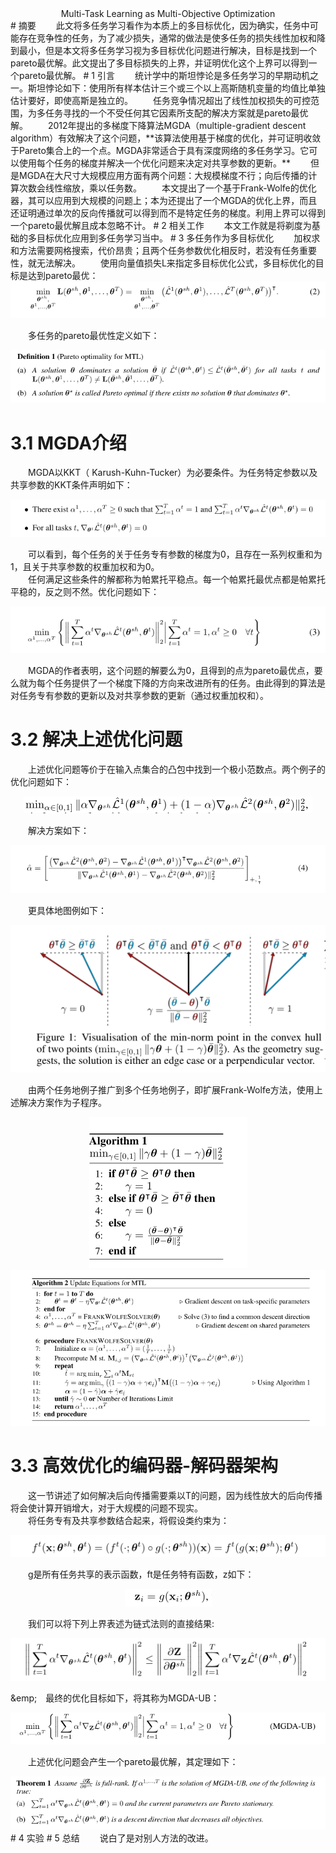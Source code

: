 <center>Multi-Task Learning as Multi-Objective Optimization</center>  
# 摘要  
&emsp;&emsp;此文将多任务学习看作为本质上的多目标优化，因为确实，任务中可能存在竞争性的任务，为了减少损失，通常的做法是使多任务的损失线性加权和降到最小，但是本文将多任务学习视为多目标优化问题进行解决，目标是找到一个pareto最优解。此文提出了多目标损失的上界，并证明优化这个上界可以得到一个pareto最优解。  
# 1 引言  
&emsp;&emsp;统计学中的斯坦悖论是多任务学习的早期动机之一。斯坦悖论如下：使用所有样本估计三个或三个以上高斯随机变量的均值比单独估计要好，即使高斯是独立的。  
&emsp;&emsp;任务竞争情况超出了线性加权损失的可控范围，为多任务寻找的一个不受任何其它因素所支配的解决方案就是pareto最优解。  
&emsp;&emsp;2012年提出的多梯度下降算法MGDA（multiple-gradient descent algorithm）有效解决了这个问题，**该算法使用基于梯度的优化，并可证明收敛于Pareto集合上的一个点。MGDA非常适合于具有深度网络的多任务学习。它可以使用每个任务的梯度并解决一个优化问题来决定对共享参数的更新。**  
&emsp;&emsp;但是MGDA在大尺寸大规模应用方面有两个问题：大规模梯度不行；向后传播的计算次数会线性缩放，乘以任务数。  
&emsp;&emsp;本文提出了一个基于Frank-Wolfe的优化器，其可以应用到大规模的问题上；本为还提出了一个MGDA的优化上界，而且还证明通过单次的反向传播就可以得到而不是特定任务的梯度。利用上界可以得到一个pareto最优解且成本忽略不计。  
# 2 相关工作  
&emsp;&emsp;本文工作就是将剃度为基础的多目标优化应用到多任务学习当中。  
# 3 多任务作为多目标优化  
&emsp;&emsp;加权求和方法需要网格搜索，代价昂贵；且两个任务参数优化相反时，若没有任务重要性，就无法解决。  
&emsp;&emsp;使用向量值损失L来指定多目标优化公式，多目标优化的目标是达到pareto最优：  
<div align=center><img src="./pictures/Multi-Task_Learning_as_Multi-Objective_Optimization/1.png"/></div>  

&emsp;&emsp;多任务的pareto最优性定义如下：  
<div align=center><img src="./pictures/Multi-Task_Learning_as_Multi-Objective_Optimization/2.png"/></div>  

# 3.1 MGDA介绍  
&emsp;&emsp;MGDA以KKT（ Karush-Kuhn-Tucker）为必要条件。为任务特定参数以及共享参数的KKT条件声明如下：  
<div align=center><img src="./pictures/Multi-Task_Learning_as_Multi-Objective_Optimization/3.png"/></div>  

&emsp;&emsp;可以看到，每个任务的关于任务专有参数的梯度为0，且存在一系列权重和为1，且关于共享参数的权重加权和为0。  
&emsp;&emsp;任何满足这些条件的解都称为帕累托平稳点。每一个帕累托最优点都是帕累托平稳的，反之则不然。优化问题如下：  
<div align=center><img src="./pictures/Multi-Task_Learning_as_Multi-Objective_Optimization/4.png"/></div>  

&emsp;&emsp;MGDA的作者表明，这个问题的解要么为0，且得到的点为pareto最优点，要么就为每个任务提供了一个梯度下降的方向来改进所有的任务。由此得到的算法是对任务专有参数的更新以及对共享参数的更新（通过权重加权和）。  
# 3.2 解决上述优化问题  
&emsp;&emsp;上述优化问题等价于在输入点集合的凸包中找到一个极小范数点。两个例子的优化问题如下：  
<div align=center><img src="./pictures/Multi-Task_Learning_as_Multi-Objective_Optimization/5.png"/></div>  

&emsp;&emsp;解决方案如下：  
<div align=center><img src="./pictures/Multi-Task_Learning_as_Multi-Objective_Optimization/6.png"/></div>  

&emsp;&emsp;更具体地图例如下：  
<div align=center><img src="./pictures/Multi-Task_Learning_as_Multi-Objective_Optimization/7.png"/></div>  

&emsp;&emsp;由两个任务地例子推广到多个任务地例子，即扩展Frank-Wolfe方法，使用上述解决方案作为子程序。  
<div align=center><img src="./pictures/Multi-Task_Learning_as_Multi-Objective_Optimization/8.png"/></div>  

<div align=center><img src="./pictures/Multi-Task_Learning_as_Multi-Objective_Optimization/9.png"/></div>  

# 3.3 高效优化的编码器-解码器架构  
&emsp;&emsp;这一节讲述了如何解决后向传播需要乘以T的问题，因为线性放大的后向传播将会使计算开销增大，对于大规模的问题不现实。  
&emsp;&emsp;将任务专有及共享参数结合起来，将假设类约束为：  
<div align=center><img src="./pictures/Multi-Task_Learning_as_Multi-Objective_Optimization/10.png"/></div>  

&emsp;&emsp;g是所有任务共享的表示函数，ft是任务特有函数，z如下：  
<div align=center><img src="./pictures/Multi-Task_Learning_as_Multi-Objective_Optimization/14.png"/></div>  

&emsp;&emsp;我们可以将下列上界表述为链式法则的直接结果:  
<div align=center><img src="./pictures/Multi-Task_Learning_as_Multi-Objective_Optimization/11.png"/></div>  

&emp;&emsp;最终的优化目标如下，将其称为MGDA-UB：  
<div align=center><img src="./pictures/Multi-Task_Learning_as_Multi-Objective_Optimization/12.png"/></div>  

&emsp;&emsp;上述优化问题会产生一个pareto最优解，其定理如下：  
<div align=center><img src="./pictures/Multi-Task_Learning_as_Multi-Objective_Optimization/13.png"/></div>  
# 4 实验  
# 5 总结  
&emsp;&emsp;说白了是对别人方法的改进。  


